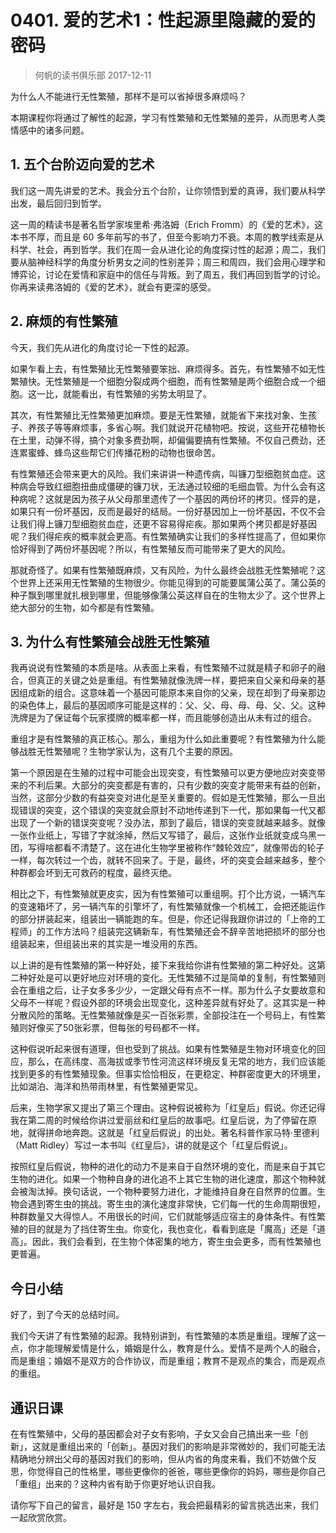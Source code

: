 # 0401. 爱的艺术1：性起源里隐藏的爱的密码
> 何帆的读书俱乐部
2017-12-11

为什么人不能进行无性繁殖，那样不是可以省掉很多麻烦吗？

本期课程你将通过了解性的起源，学习有性繁殖和无性繁殖的差异，从而思考人类情感中的诸多问题。

## 1. 五个台阶迈向爱的艺术
我们这一周先讲爱的艺术。我会分五个台阶，让你领悟到爱的真谛，我们要从科学出发，最后回归到哲学。

这一周的精读书是著名哲学家埃里希·弗洛姆（Erich Fromm）的《爱的艺术》，这本书不厚，而且是 60 多年前写的书了，但至今影响力不衰。本周的教学线索是从科学、社会，再到哲学。我们在周一会从进化论的角度探讨性的起源；周二，我们要从脑神经科学的角度分析男女之间的性别差异；周三和周四，我们会用心理学和博弈论，讨论在爱情和家庭中的信任与背叛。到了周五，我们再回到哲学的讨论。你再来读弗洛姆的《爱的艺术》，就会有更深的感受。

## 2. 麻烦的有性繁殖
今天，我们先从进化的角度讨论一下性的起源。

如果乍看上去，有性繁殖比无性繁殖要笨拙、麻烦得多。首先，有性繁殖不如无性繁殖快。无性繁殖是一个细胞分裂成两个细胞，而有性繁殖是两个细胞合成一个细胞。这一比，就能看出，有性繁殖的劣势太明显了。

其次，有性繁殖比无性繁殖更加麻烦。要是无性繁殖，就能省下来找对象、生孩子、养孩子等等麻烦事，多省心啊。我们就说开花植物吧。按说，这些开花植物长在土里，动弹不得，搞个对象多费劲啊，却偏偏要搞有性繁殖。不仅自己费劲，还连累蜜蜂、蜂鸟这些帮它们传播花粉的动物也很命苦。

有性繁殖还会带来更大的风险。我们来讲讲一种遗传病，叫镰刀型细胞贫血症。这种病会导致红细胞扭曲成僵硬的镰刀状，无法通过较细的毛细血管。为什么会有这种病呢？这就是因为孩子从父母那里遗传了一个基因的两份坏的拷贝。怪异的是，如果只有一份坏基因，反而是最好的结局。一份好基因加上一份坏基因，不仅不会让我们得上镰刀型细胞贫血症，还更不容易得疟疾。那如果两个拷贝都是好基因呢？我们得疟疾的概率就会更高。有性繁殖确实让我们的多样性提高了，但如果你恰好得到了两份坏基因呢？所以，有性繁殖反而可能带来了更大的风险。

那就奇怪了。如果有性繁殖既麻烦，又有风险，为什么最终会战胜无性繁殖呢？这个世界上还采用无性繁殖的生物很少。你能见得到的可能要属蒲公英了。蒲公英的种子飘到哪里就扎根到哪里，但能够像蒲公英这样自在的生物太少了。这个世界上绝大部分的生物，如今都是有性繁殖。

## 3. 为什么有性繁殖会战胜无性繁殖
我再说说有性繁殖的本质是啥。从表面上来看，有性繁殖不过就是精子和卵子的融合，但真正的关键之处是重组。有性繁殖就像洗牌一样，要把来自父亲和母亲的基因组成新的组合。这意味着一个基因可能原本来自你的父亲，现在却到了母亲那边的染色体上，最后的基因顺序可能是这样的：父、父、母、母、母、父、父。这种洗牌是为了保证每个玩家摸牌的概率都一样，而且能够创造出从未有过的组合。

重组才是有性繁殖的真正核心。那么，重组为什么如此重要呢？有性繁殖为什么能够战胜无性繁殖呢？生物学家认为，这有几个主要的原因。

第一个原因是在生殖的过程中可能会出现突变，有性繁殖可以更方便地应对突变带来的不利后果。大部分的突变都是有害的，只有少数的突变才能带来有益的创新，当然，这部分少数的有益突变对进化是至关重要的。假如是无性繁殖，那么一旦出现错误的突变，这个错误的突变就会原封不动地传递到下一代，那如果每一代又都出现了一个新的错误突变呢？没办法，那到了最后，错误的突变就越来越多。就像一张作业纸上，写错了字就涂掉，然后又写错了，最后，这张作业纸就变成乌黑一团，写得啥都看不清楚了。这在进化生物学里被称作“棘轮效应”，就像带齿的轮子一样，每次转过一个齿，就转不回来了。于是，最终，坏的突变会越来越多，整个种群都会坏到无可救药的程度，最终灭绝。

相比之下，有性繁殖就更皮实，因为有性繁殖可以重组啊。打个比方说，一辆汽车的变速箱坏了，另一辆汽车的引擎坏了，有性繁殖就像一个机械工，会把还能运作的部分拼装起来，组装出一辆能跑的车。但是，你还记得我跟你讲过的「上帝的工程师」的工作方法吗？组装完这辆新车，有性繁殖还会不辞辛苦地把损坏的部分也组装起来，但组装出来的其实是一堆没用的东西。

以上讲的是有性繁殖的第一种好处，接下来我给你讲有性繁殖的第二种好处。这第二种好处是可以更好地应对环境的变化。无性繁殖不过是简单的复制，有性繁殖则会在重组之后，让子女多多少少，一定跟父母有点不一样。那为什么子女要故意和父母不一样呢？假设外部的环境会出现变化，这种差异就有好处了。这其实是一种分散风险的策略。无性繁殖就像是买一百张彩票，全部投注在一个号码上，有性繁殖则好像买了50张彩票，但每张的号码都不一样。

这种假说听起来很有道理，但也受到了挑战。如果有性繁殖是生物对环境变化的回应，那么，在高纬度、高海拔或季节性河流这样环境反复无常的地方，我们应该能找到更多的有性繁殖现象。但事实恰恰相反，在更稳定、种群密度更大的环境里，比如湖泊、海洋和热带雨林里，有性繁殖更常见。

后来，生物学家又提出了第三个理由。这种假说被称为「红皇后」假说。你还记得我在第二周的时候给你讲过爱丽丝和红皇后的故事吧。红皇后说，为了停留在原地，就得拼命地奔跑。这就是「红皇后假说」的出处。著名科普作家马特·里德利（Matt Ridley）写过一本书叫《红皇后》，讲的就是这个「红皇后假说」。

按照红皇后假说，物种的进化的动力不是来自于自然环境的变化，而是来自于其它生物的进化。如果一个物种自身的进化追不上其它生物的进化速度，那这个物种就会被淘汰掉。换句话说，一个物种要努力进化，才能维持自身在自然界的位置。生物会遇到寄生虫的挑战。寄生虫的演化速度非常快，它们每一代的生命周期很短，种群数量又大得惊人。不用很长的时间，它们就能够适应宿主的身体条件。有性繁殖的目的就是为了挡住寄生虫。你变化，我也变化，看看到底是「魔高」还是「道高」。因此，我们会看到，在生物个体密集的地方，寄生虫会更多，而有性繁殖也更普遍。

## 今日小结
好了，到了今天的总结时间。

我们今天讲了有性繁殖的起源。我特别讲到，有性繁殖的本质是重组。理解了这一点，你才能理解爱情是什么，婚姻是什么，教育是什么。爱情不是两个人的融合，而是重组；婚姻不是双方的合作协议，而是重组；教育不是观点的集合，而是观点的重组。 

## 通识日课
在有性繁殖中，父母的基因都会对子女有影响，子女又会自己搞出来一些「创新」，这就是重组出来的「创新」。基因对我们的影响是非常微妙的，我们可能无法精确地分辨出父母的基因对我们的影响，但从内省的角度来看，我们不妨做个反思，你觉得自己的性格里，哪些更像你的爸爸，哪些更像你的妈妈，哪些是你自己「重组」出来的？这种内省有助于你更好地认识自我。

请你写下自己的留言，最好是 150 字左右，我会把最精彩的留言挑选出来，我们一起欣赏欣赏。



